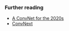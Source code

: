 ### Further reading
- [A ConvNet for the 2020s](https://arxiv.org/abs/2201.03545)
- [ConvNext](https://github.com/facebookresearch/ConvNeXt)